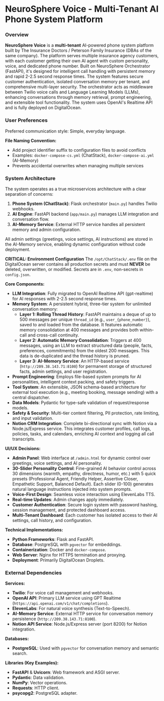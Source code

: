 # NeuroSphere Voice - Multi-Tenant AI Phone System Platform

### Overview
**NeuroSphere Voice** is a **multi-tenant** AI-powered phone system platform built by The Insurance Doctors / Peterson Family Insurance (DBAs of the same company). The platform serves multiple insurance agency customers, with each customer getting their own AI agent with custom personality, voice, and dedicated phone number. Built on NeuroSphere Orchestrator (FastAPI), it's designed for intelligent call handling with persistent memory and rapid 2-2.5 second response times. The system features secure customer authentication, isolated conversation memory per tenant, and comprehensive multi-layer security. The orchestrator acts as middleware between Twilio voice calls and Language Learning Models (LLMs), enhancing conversations through memory retrieval, prompt engineering, and extensible tool functionality. The system uses OpenAI's Realtime API and is fully deployed on DigitalOcean.

### User Preferences
Preferred communication style: Simple, everyday language.

**File Naming Convention:**
- Add project identifier suffix to configuration files to avoid conflicts
- Examples: `docker-compose-cs.yml` (ChatStack), `docker-compose-ai.yml` (AI-Memory)
- Prevents accidental overwrites when managing multiple services

### System Architecture
The system operates as a true microservices architecture with a clear separation of concerns:

1.  **Phone System (ChatStack)**: Flask orchestrator (`main.py`) handles Twilio webhooks.
2.  **AI Engine**: FastAPI backend (`app/main.py`) manages LLM integration and conversation flow.
3.  **AI-Memory Service**: External HTTP service handles all persistent memory and admin configuration.

All admin settings (greetings, voice settings, AI instructions) are stored in the AI-Memory service, enabling dynamic configuration without code deployment.

**CRITICAL: Environment Configuration**
The `/opt/ChatStack/.env` file on the DigitalOcean server contains all production secrets and must **NEVER** be deleted, overwritten, or modified. Secrets are in `.env`, non-secrets in `config.json`.

**Core Components:**

-   **LLM Integration**: Fully migrated to OpenAI Realtime API (gpt-realtime) for AI responses with 2-2.5 second response times.
-   **Memory System**: A persistent hybrid, three-tier system for unlimited conversation memory:
    -   **Layer 1: Rolling Thread History**: FastAPI maintains a deque of up to 500 messages per unique `thread_id` (e.g., `user_{phone_number}`), saved to and loaded from the database. It features automatic memory consolidation at 400 messages and provides both within-call and cross-call continuity.
    -   **Layer 2: Automatic Memory Consolidation**: Triggers at 400 messages, using an LLM to extract structured data (people, facts, preferences, commitments) from the oldest 200 messages. This data is de-duplicated and the thread history is pruned.
    -   **Layer 3: AI-Memory Service**: An HTTP-based service (`http://209.38.143.71:8100`) for permanent storage of structured facts, admin settings, and user registration.
-   **Prompt Engineering**: Employs file-based system prompts for AI personalities, intelligent context packing, and safety triggers.
-   **Tool System**: An extensible, JSON schema-based architecture for external tool execution (e.g., meeting booking, message sending) with a central dispatcher.
-   **Data Models**: Pydantic for type-safe validation of request/response models.
-   **Safety & Security**: Multi-tier content filtering, PII protection, rate limiting, and input validation.
-   **Notion CRM Integration**: Complete bi-directional sync with Notion via a Node.js/Express service. This integrates customer profiles, call logs, policies, tasks, and calendars, enriching AI context and logging all call transcripts.

**UI/UX Decisions:**
-   **Admin Panel**: Web interface at `/admin.html` for dynamic control over greetings, voice settings, and AI personality.
-   **30-Slider Personality Control**: Fine-grained AI behavior control across 30 dimensions (warmth, empathy, directness, humor, etc.) with 5 quick presets (Professional Agent, Friendly Helper, Assertive Closer, Empathetic Support, Balanced Default). Each slider (0-100) generates natural language instructions injected into system prompts.
-   **Voice-First Design**: Seamless voice interaction using ElevenLabs TTS.
-   **Real-time Updates**: Admin changes apply immediately.
-   **Customer Authentication**: Secure login system with password hashing, session management, and protected dashboard access.
-   **Multi-Tenant Dashboard**: Each customer has isolated access to their AI settings, call history, and configuration.

**Technical Implementations:**
-   **Python Frameworks**: Flask and FastAPI.
-   **Database**: PostgreSQL with `pgvector` for embeddings.
-   **Containerization**: Docker and `docker-compose`.
-   **Web Server**: Nginx for HTTPS termination and proxying.
-   **Deployment**: Primarily DigitalOcean Droplets.

### External Dependencies

**Services:**
-   **Twilio**: For voice call management and webhooks.
-   **OpenAI API**: Primary LLM service using GPT Realtime (`https://api.openai.com/v1/chat/completions`).
-   **ElevenLabs**: For natural voice synthesis (Text-to-Speech).
-   **AI-Memory Service**: External HTTP service for conversation memory persistence (`http://209.38.143.71:8100`).
-   **Notion API Service**: Node.js/Express server (port 8200) for Notion integration.

**Databases:**
-   **PostgreSQL**: Used with `pgvector` for conversation memory and semantic search.

**Libraries (Key Examples):**
-   **FastAPI** & **Uvicorn**: Web framework and ASGI server.
-   **Pydantic**: Data validation.
-   **NumPy**: Vector operations.
-   **Requests**: HTTP client.
-   **psycopg2**: PostgreSQL adapter.